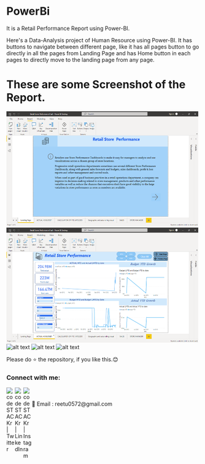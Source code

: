 # PowerBi
It is a Retail Performance Report using Power-BI.

Here's a Data-Analysis project of Human Resource using Power-BI. It has buttons to navigate between different page, like it has all pages button to go directly in all the pages from Landing Page and has Home button in each pages to directly move to the landing page from any page.


# These are some Screenshot of the Report.
<img src="https://github.com/06Reetu/PowerBi/blob/main/retail/s1.png" alt="alt text" height=300 width="500"/>         
<img src="https://github.com/06Reetu/PowerBi/blob/main/retail/s2.png" alt="drawing"  height=300 width="500"/>  
<img src="https://github.com/06Reetu/Browser/blob/main/retail/s3.png" alt="alt text" height=300 width="500"/>  
<img src="https://github.com/06Reetu/Browser/blob/main/retail/s4.png" alt="alt text" height=300 width="500"/>  
<img src="https://github.com/06Reetu/Browser/blob/main/retail/s5.png" alt="alt text" height=300 width="500"/>  

Please do ⭐ the repository, if you like this.😊


### Connect with me:


[<img align="left" alt="codeSTACKr | Twitter" width="22px" src="https://cdn.jsdelivr.net/npm/simple-icons@v3/icons/twitter.svg" />][twitter]
[<img align="left" alt="codeSTACKr | LinkedIn" width="22px" src="https://cdn.jsdelivr.net/npm/simple-icons@v3/icons/linkedin.svg" />][linkedin]
[<img align="left" alt="codeSTACKr | Instagram" width="22px" src="https://cdn.jsdelivr.net/npm/simple-icons@v3/icons/instagram.svg" />][instagram]

<br />

<br />
 📧 Email : reetu0572@gmail.com





[twitter]: https://twitter.com/Reetu23403806
[instagram]: https://www.instagram.com/_imreetumehra_/
[linkedin]: https://www.linkedin.com/in/reetu-kumari-304788209/
